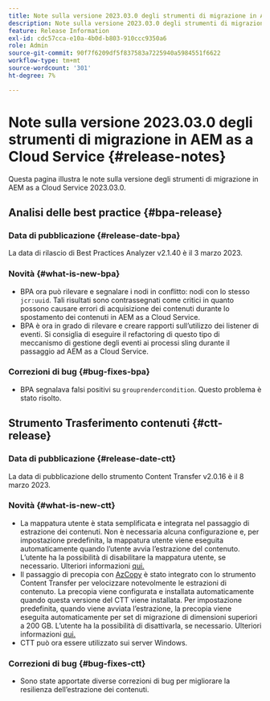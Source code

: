 ```yaml
---
title: Note sulla versione 2023.03.0 degli strumenti di migrazione in AEM as a Cloud Service
description: Note sulla versione 2023.03.0 degli strumenti di migrazione in AEM as a Cloud Service
feature: Release Information
exl-id: cdc57cca-e10a-4b0d-b803-910ccc9350a6
role: Admin
source-git-commit: 90f7f6209df5f837583a7225940a5984551f6622
workflow-type: tm+mt
source-wordcount: '301'
ht-degree: 7%

---
```


# Note sulla versione 2023.03.0 degli strumenti di migrazione in AEM as a Cloud Service {#release-notes}

Questa pagina illustra le note sulla versione degli strumenti di migrazione in AEM as a Cloud Service 2023.03.0.

## Analisi delle best practice {#bpa-release}

### Data di pubblicazione {#release-date-bpa}

La data di rilascio di Best Practices Analyzer v2.1.40 è il 3 marzo 2023.

### Novità {#what-is-new-bpa}

* BPA ora può rilevare e segnalare i nodi in conflitto: nodi con lo stesso `jcr:uuid`. Tali risultati sono contrassegnati come critici in quanto possono causare errori di acquisizione dei contenuti durante lo spostamento dei contenuti in AEM as a Cloud Service.
* BPA è ora in grado di rilevare e creare rapporti sull’utilizzo dei listener di eventi. Si consiglia di eseguire il refactoring di questo tipo di meccanismo di gestione degli eventi ai processi sling durante il passaggio ad AEM as a Cloud Service.

### Correzioni di bug {#bug-fixes-bpa}

* BPA segnalava falsi positivi su `grouprendercondition`. Questo problema è stato risolto.

## Strumento Trasferimento contenuti {#ctt-release}

### Data di pubblicazione {#release-date-ctt}

La data di pubblicazione dello strumento Content Transfer v2.0.16 è il 8 marzo 2023.

### Novità {#what-is-new-ctt}

* La mappatura utente è stata semplificata e integrata nel passaggio di estrazione dei contenuti. Non è necessaria alcuna configurazione e, per impostazione predefinita, la mappatura utente viene eseguita automaticamente quando l’utente avvia l’estrazione del contenuto. L’utente ha la possibilità di disabilitare la mappatura utente, se necessario. Ulteriori informazioni [qui.](https://experienceleague.adobe.com/docs/experience-manager-cloud-service/content/migration-journey/cloud-migration/content-transfer-tool/user-mapping-and-migration.html#user-mapping-detail)
* Il passaggio di precopia con [AzCopy](https://learn.microsoft.com/en-us/azure/storage/common/storage-use-azcopy-v10) è stato integrato con lo strumento Content Transfer per velocizzare notevolmente le estrazioni di contenuto. La precopia viene configurata e installata automaticamente quando questa versione del CTT viene installata. Per impostazione predefinita, quando viene avviata l’estrazione, la precopia viene eseguita automaticamente per set di migrazione di dimensioni superiori a 200 GB. L’utente ha la possibilità di disattivarla, se necessario. Ulteriori informazioni [qui.](https://experienceleague.adobe.com/docs/experience-manager-cloud-service/content/migration-journey/cloud-migration/content-transfer-tool/handling-large-content-repositories.html)
* CTT può ora essere utilizzato sui server Windows.

### Correzioni di bug {#bug-fixes-ctt}

* Sono state apportate diverse correzioni di bug per migliorare la resilienza dell’estrazione dei contenuti.
